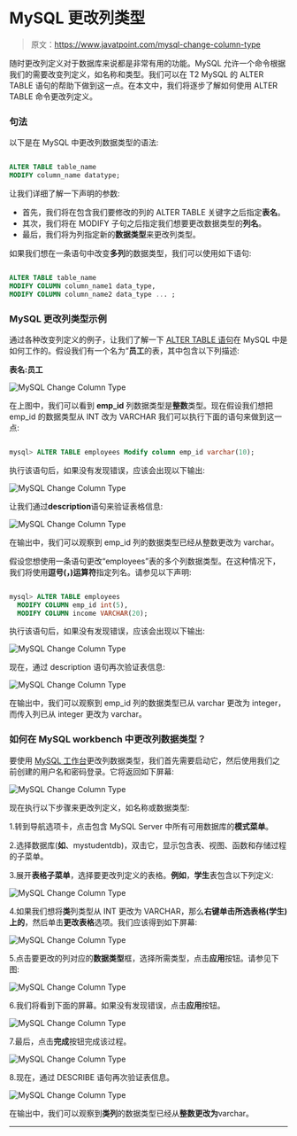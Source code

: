 # MySQL 更改列类型

> 原文：<https://www.javatpoint.com/mysql-change-column-type>

随时更改列定义对于数据库来说都是非常有用的功能。MySQL 允许一个命令根据我们的需要改变列定义，如名称和类型。我们可以在 T2 MySQL 的 ALTER TABLE 语句的帮助下做到这一点。在本文中，我们将逐步了解如何使用 ALTER TABLE 命令更改列定义。

### 句法

以下是在 MySQL 中更改列数据类型的语法:

```sql

ALTER TABLE table_name  
MODIFY column_name datatype;

```

让我们详细了解一下声明的参数:

*   首先，我们将在包含我们要修改的列的 ALTER TABLE 关键字之后指定**表名**。
*   其次，我们将在 MODIFY 子句之后指定我们想要更改数据类型的**列名**。
*   最后，我们将为列指定新的**数据类型**来更改列类型。

如果我们想在一条语句中改变**多列**的数据类型，我们可以使用如下语句:

```sql

ALTER TABLE table_name  
MODIFY COLUMN column_name1 data_type,
MODIFY COLUMN column_name2 data_type ... ; 

```

### MySQL 更改列类型示例

通过各种改变列定义的例子，让我们了解一下 [ALTER TABLE 语句](https://www.javatpoint.com/mysql-alter-table)在 MySQL 中是如何工作的。假设我们有一个名为“**员工**的表，其中包含以下列描述:

**表名:员工**

![MySQL Change Column Type](img/09ff7627548a911020b358f888dfe16d.png)

在上图中，我们可以看到 **emp_id** 列数据类型是**整数**类型。现在假设我们想把 emp_id 的数据类型从 INT 改为 VARCHAR 我们可以执行下面的语句来做到这一点:

```sql

mysql> ALTER TABLE employees Modify column emp_id varchar(10);

```

执行该语句后，如果没有发现错误，应该会出现以下输出:

![MySQL Change Column Type](img/86b77c581e9bbc554e72fe49ea89f08f.png)

让我们通过**description**语句来验证表格信息:

![MySQL Change Column Type](img/e89ade997ce12bb38211d77c13e0b6a2.png)

在输出中，我们可以观察到 emp_id 列的数据类型已经从整数更改为 varchar。

假设您想使用一条语句更改“employees”表的多个列数据类型。在这种情况下，我们将使用**逗号(，)运算符**指定列名。请参见以下声明:

```sql

mysql> ALTER TABLE employees
  MODIFY COLUMN emp_id int(5),
  MODIFY COLUMN income VARCHAR(20);

```

执行该语句后，如果没有发现错误，应该会出现以下输出:

![MySQL Change Column Type](img/e597a8801c8f36544558ad667f134b09.png)

现在，通过 description 语句再次验证表信息:

![MySQL Change Column Type](img/321f80888e207b8c60a9dfdefb70b139.png)

在输出中，我们可以观察到 emp_id 列的数据类型已从 varchar 更改为 integer，而传入列已从 integer 更改为 varchar。

### 如何在 MySQL workbench 中更改列数据类型？

要使用 [MySQL 工作台](https://www.javatpoint.com/mysql-workbench)更改列数据类型，我们首先需要启动它，然后使用我们之前创建的用户名和密码登录。它将返回如下屏幕:

![MySQL Change Column Type](img/cfc34285584d17b98be80f0e929a43d9.png)

现在执行以下步骤来更改列定义，如名称或数据类型:

1.转到导航选项卡，点击包含 MySQL Server 中所有可用数据库的**模式菜单**。

2.选择数据库(**如**、mystudentdb)，双击它，显示包含表、视图、函数和存储过程的子菜单。

3.展开**表格子菜单**，选择要更改列定义的表格。**例如**，**学生**表包含以下列定义:

![MySQL Change Column Type](img/0311f0797e9873e930c963bf7c70bf46.png)

4.如果我们想将**类**列类型从 INT 更改为 VARCHAR，那么**右键单击所选表格(学生)上的**，然后单击**更改表格**选项。我们应该得到如下屏幕:

![MySQL Change Column Type](img/934003eff09e33f59250c93a180d4be1.png)

5.点击要更改的列对应的**数据类型**框，选择所需类型，点击**应用**按钮。请参见下图:

![MySQL Change Column Type](img/01fafee4ce41792e88727b6de3ac5d10.png)

6.我们将看到下面的屏幕。如果没有发现错误，点击**应用**按钮。

![MySQL Change Column Type](img/57efcc4cae27345dd4e02d30e896636f.png)

7.最后，点击**完成**按钮完成该过程。

![MySQL Change Column Type](img/38fce6ab7b5b55b8f5463f58e2032267.png)

8.现在，通过 DESCRIBE 语句再次验证表信息。

![MySQL Change Column Type](img/8d496477a6940fe825964fcd4b828adb.png)

在输出中，我们可以观察到**类列**的数据类型已经从**整数更改为**varchar。

* * *